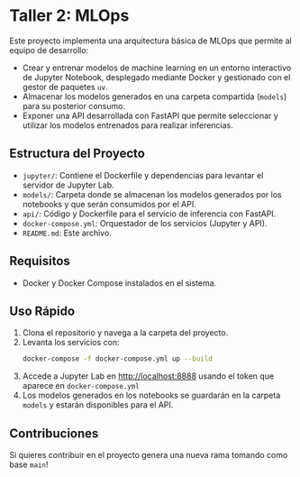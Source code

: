 # Taller 2: MLOps

Este proyecto implementa una arquitectura básica de MLOps que permite al equipo de desarrollo:

- Crear y entrenar modelos de machine learning en un entorno interactivo de Jupyter Notebook, desplegado mediante Docker y gestionado con el gestor de paquetes `uv`.
- Almacenar los modelos generados en una carpeta compartida (`models`) para su posterior consumo.
- Exponer una API desarrollada con FastAPI que permite seleccionar y utilizar los modelos entrenados para realizar inferencias.

## Estructura del Proyecto

- `jupyter/`: Contiene el Dockerfile y dependencias para levantar el servidor de Jupyter Lab.
- `models/`: Carpeta donde se almacenan los modelos generados por los notebooks y que serán consumidos por el API.
- `api/`: Código y Dockerfile para el servicio de inferencia con FastAPI.
- `docker-compose.yml`: Orquestador de los servicios (Jupyter y API).
- `README.md`: Este archivo.

## Requisitos

- Docker y Docker Compose instalados en el sistema.

## Uso Rápido

1. Clona el repositorio y navega a la carpeta del proyecto.
2. Levanta los servicios con:
	```bash
	docker-compose -f docker-compose.yml up --build
	```
3. Accede a Jupyter Lab en [http://localhost:8888](http://localhost:8888) usando el token que aparece en `docker-compose.yml`
4. Los modelos generados en los notebooks se guardarán en la carpeta `models` y estarán disponibles para el API.

## Contribuciones
Si quieres contribuir en el proyecto genera una nueva rama tomando como base `main`!